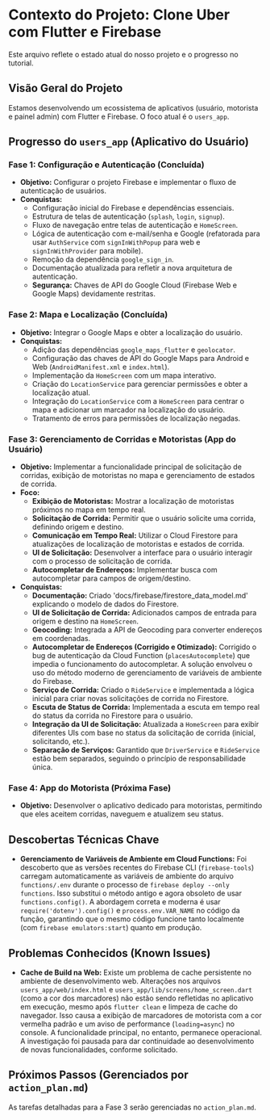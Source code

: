 # Contexto do Projeto: Clone Uber com Flutter e Firebase

Este arquivo reflete o estado atual do nosso projeto e o progresso no tutorial.

## Visão Geral do Projeto

Estamos desenvolvendo um ecossistema de aplicativos (usuário, motorista e painel admin) com Flutter e Firebase. O foco atual é o `users_app`.

## Progresso do `users_app` (Aplicativo do Usuário)

### Fase 1: Configuração e Autenticação (Concluída)

*   **Objetivo:** Configurar o projeto Firebase e implementar o fluxo de autenticação de usuários.
*   **Conquistas:**
    *   Configuração inicial do Firebase e dependências essenciais.
    *   Estrutura de telas de autenticação (`splash`, `login`, `signup`).
    *   Fluxo de navegação entre telas de autenticação e `HomeScreen`.
    *   Lógica de autenticação com e-mail/senha e Google (refatorada para usar `AuthService` com `signInWithPopup` para web e `signInWithProvider` para mobile).
    *   Remoção da dependência `google_sign_in`.
    *   Documentação atualizada para refletir a nova arquitetura de autenticação.
    *   **Segurança:** Chaves de API do Google Cloud (Firebase Web e Google Maps) devidamente restritas.

### Fase 2: Mapa e Localização (Concluída)

*   **Objetivo:** Integrar o Google Maps e obter a localização do usuário.
*   **Conquistas:**
    *   Adição das dependências `google_maps_flutter` e `geolocator`.
    *   Configuração das chaves de API do Google Maps para Android e Web (`AndroidManifest.xml` e `index.html`).
    *   Implementação da `HomeScreen` com um mapa interativo.
    *   Criação do `LocationService` para gerenciar permissões e obter a localização atual.
    *   Integração do `LocationService` com a `HomeScreen` para centrar o mapa e adicionar um marcador na localização do usuário.
    *   Tratamento de erros para permissões de localização negadas.

### Fase 3: Gerenciamento de Corridas e Motoristas (App do Usuário)

*   **Objetivo:** Implementar a funcionalidade principal de solicitação de corridas, exibição de motoristas no mapa e gerenciamento de estados de corrida.
*   **Foco:**
    *   **Exibição de Motoristas:** Mostrar a localização de motoristas próximos no mapa em tempo real.
    *   **Solicitação de Corrida:** Permitir que o usuário solicite uma corrida, definindo origem e destino.
    *   **Comunicação em Tempo Real:** Utilizar o Cloud Firestore para atualizações de localização de motoristas e estados de corrida.
    *   **UI de Solicitação:** Desenvolver a interface para o usuário interagir com o processo de solicitação de corrida.
    *   **Autocompletar de Endereços:** Implementar busca com autocompletar para campos de origem/destino.
*   **Conquistas:**
    *   **Documentação:** Criado 'docs/firebase/firestore_data_model.md' explicando o modelo de dados do Firestore.
    *   **UI de Solicitação de Corrida:** Adicionados campos de entrada para origem e destino na `HomeScreen`.
    *   **Geocoding:** Integrada a API de Geocoding para converter endereços em coordenadas.
    *   **Autocompletar de Endereços (Corrigido e Otimizado):** Corrigido o bug de autenticação da Cloud Function (`placesAutocomplete`) que impedia o funcionamento do autocompletar. A solução envolveu o uso do método moderno de gerenciamento de variáveis de ambiente do Firebase.
    *   **Serviço de Corrida:** Criado o `RideService` e implementada a lógica inicial para criar novas solicitações de corrida no Firestore.
    *   **Escuta de Status de Corrida:** Implementada a escuta em tempo real do status da corrida no Firestore para o usuário.
    *   **Integração da UI de Solicitação:** Atualizada a `HomeScreen` para exibir diferentes UIs com base no status da solicitação de corrida (inicial, solicitando, etc.).
    *   **Separação de Serviços:** Garantido que `DriverService` e `RideService` estão bem separados, seguindo o princípio de responsabilidade única.

### Fase 4: App do Motorista (Próxima Fase)

*   **Objetivo:** Desenvolver o aplicativo dedicado para motoristas, permitindo que eles aceitem corridas, naveguem e atualizem seu status.

## Descobertas Técnicas Chave

*   **Gerenciamento de Variáveis de Ambiente em Cloud Functions:** Foi descoberto que as versões recentes do Firebase CLI (`firebase-tools`) carregam automaticamente as variáveis de ambiente do arquivo `functions/.env` durante o processo de `firebase deploy --only functions`. Isso substitui o método antigo e agora obsoleto de usar `functions.config()`. A abordagem correta e moderna é usar `require('dotenv').config()` e `process.env.VAR_NAME` no código da função, garantindo que o mesmo código funcione tanto localmente (com `firebase emulators:start`) quanto em produção.

## Problemas Conhecidos (Known Issues)

*   **Cache de Build na Web:** Existe um problema de cache persistente no ambiente de desenvolvimento web. Alterações nos arquivos `users_app/web/index.html` e `users_app/lib/screens/home_screen.dart` (como a cor dos marcadores) não estão sendo refletidas no aplicativo em execução, mesmo após `flutter clean` e limpeza de cache do navegador. Isso causa a exibição de marcadores de motorista com a cor vermelha padrão e um aviso de performance (`loading=async`) no console. A funcionalidade principal, no entanto, permanece operacional. A investigação foi pausada para dar continuidade ao desenvolvimento de novas funcionalidades, conforme solicitado.

## Próximos Passos (Gerenciados por `action_plan.md`)

As tarefas detalhadas para a Fase 3 serão gerenciadas no `action_plan.md`.